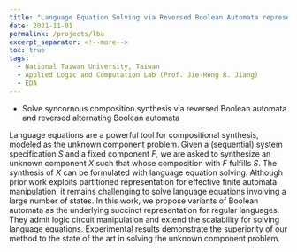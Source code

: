 ```yaml
---
title: "Language Equation Solving via Reversed Boolean Automata representation [IWLS 2022][ICCAD 2022]"
date: 2021-11-01
permalink: /projects/lba
excerpt_separator: <!--more-->
toc: true
tags:
  - National Taiwan University, Taiwan
  - Applied Logic and Computation Lab (Prof. Jie-Hong R. Jiang)
  - EDA
---
```



<!-- ---
title: "Language Equation Solving via Reversed Boolean Automata representation [IWLS 2022][ICCAD 2022]"
collection: EDA-related
type: "EDA-related"
permalink: /projects/lba
venue: "Applied Logic and Computation Lab (Prof. Jie-Hong R. Jiang)"
date: 2021-11-01
location: "National Taiwan University, Taiwan"
--- -->

* Solve syncornous composition synthesis via reversed Boolean automata and reversed alternating Boolean automata

<!-- [More information here]() -->
Language equations are a powerful tool for compositional synthesis, modeled as the unknown component problem.
Given a (sequential) system specification $S$ and a fixed component $F$, we are asked to synthesize an unknown component $X$ such that whose composition with $F$ fulfills $S$.
The synthesis of $X$ can be formulated with language equation solving.
Although prior work exploits partitioned representation for effective finite automata manipulation, it remains challenging to solve language equations involving a large number of states.
In this work, we propose variants of Boolean automata as the underlying succinct representation for regular languages.
They admit logic circuit manipulation and extend the scalability for solving language equations. 
Experimental results demonstrate the superiority of our method to the state of the art in solving the unknown component problem.


